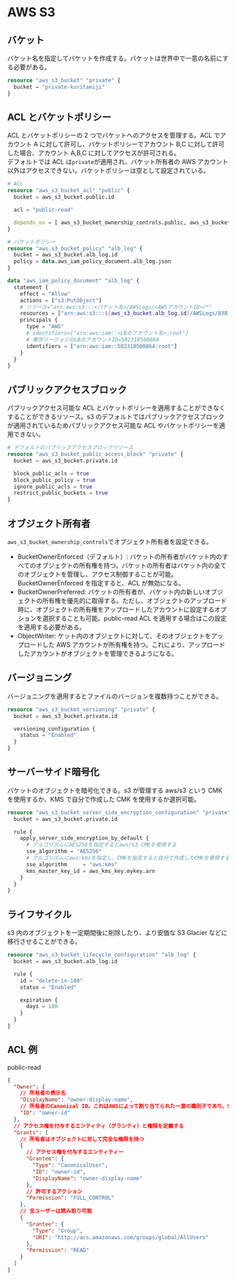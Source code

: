 # AWS S3

## バケット

バケット名を指定してバケットを作成する。バケットは世界中で一意の名前にする必要がある。

```main.tf
resource "aws_s3_bucket" "private" {
  bucket = "private-kuritaeiji"
}
```

## ACL とバケットポリシー

ACL とバケットポリシーの 2 つでバケットへのアクセスを管理する。ACL でアカウント A に対して許可し、バケットポリシーでアカウント B,C に対して許可した場合、アカウント A,B,C に対してアクセスが許可される。  
デフォルトでは ACL は`private`が適用され、バケット所有者の AWS アカウント以外はアクセスできない。バケットポリシーは空として設定されている。

```main.tf
# ACL
resource "aws_s3_bucket_acl" "public" {
  bucket = aws_s3_bucket.public.id

  acl = "public-read"

  depends_on = [ aws_s3_bucket_ownership_controls.public, aws_s3_bucket_public_access_block.public ]
}

# バケットポリシー
resource "aws_s3_bucket_policy" "alb_log" {
  bucket = aws_s3_bucket.alb_log.id
  policy = data.aws_iam_policy_document.alb_log.json
}

data "aws_iam_policy_document" "alb_log" {
  statement {
    effect = "Allow"
    actions = ["s3:PutObject"]
    # リソース="arn:aws:s3:::<バケット名>/AWSLogs/<AWSアカウントID>/*"
    resources = ["arn:aws:s3:::${aws_s3_bucket.alb_log.id}/AWSLogs/838135940574/*"]
    principals {
      type = "AWS"
      # identifiers=["arn:aws:iam::<LBのアカウント名>:root"]
      # 東京リージョンのLBのアカウントID=582318560864
      identifiers = ["arn:aws:iam::582318560864:root"]
    }
  }
}
```

## パブリックアクセスブロック

パブリックアクセス可能な ACL とバケットポリシーを適用することができなくすることができるリソース。s3 のデフォルトではパブリックアクセスブロックが適用されているためパブリックアクセス可能な ACL やバケットポリシーを適用できない。

```main.tf
# デフォルトのパブリックアクセスブロックリソース
resource "aws_s3_bucket_public_access_block" "private" {
  bucket = aws_s3_bucket.private.id

  block_public_acls = true
  block_public_policy = true
  ignore_public_acls = true
  restrict_public_buckets = true
}
```

## オブジェクト所有者

`aws_s3_bucket_ownership_controls`でオブジェクト所有者を設定できる。

- BucketOwnerEnforced（デフォルト）: バケットの所有者がバケット内のすべてのオブジェクトの所有権を持つ。バケットの所有者はバケット内の全てのオブジェクトを管理し、アクセス制御することが可能。BucketOwnerEnforced を指定すると、ACL が無効になる。
- BucketOwnerPreferred: バケットの所有者が、バケット内の新しいオブジェクトの所有権を優先的に取得する。ただし、オブジェクトのアップロード時に、オブジェクトの所有権をアップロードしたアカウントに設定するオプションを選択することも可能。public-read ACL を適用する場合はこの設定を適用する必要がある。
- ObjectWriter: ケット内のオブジェクトに対して、そのオブジェクトをアップロードした AWS アカウントが所有権を持つ。これにより、アップロードしたアカウントがオブジェクトを管理できるようになる。

## バージョニング

バージョニングを適用するとファイルのバージョンを複数持つことができる。

```main.tf
resource "aws_s3_bucket_versioning" "private" {
  bucket = aws_s3_bucket.private.id

  versioning_configuration {
    status = "Enabled"
  }
}
```

## サーバーサイド暗号化

バケットのオブジェクトを暗号化できる。s3 が管理する aws/s3 という CMK を使用するか、KMS で自分で作成した CMK を使用するか選択可能。

```main.tf
resource "aws_s3_bucket_server_side_encryption_configuration" "private" {
  bucket = aws_s3_bucket.private.id

  rule {
    apply_server_side_encryption_by_default {
      # アルゴリズムにAES256を指定するとaws/s3 CMKを使用する
      sse_algorithm = "AES256"
      # アルゴリズムにaws:kmsを指定し、CMKを指定すると自分で作成したCMKを使用する
      sse_algorithm     = "aws:kms"
      kms_master_key_id = aws_kms_key.mykey.arn
    }
  }
}
```

## ライフサイクル

s3 内のオブジェクトを一定期間後に削除したり、より安価な S3 Glacier などに移行させることができる。

```main.tf
resource "aws_s3_bucket_lifecycle_configuration" "alb_log" {
  bucket = aws_s3_bucket.alb_log.id

  rule {
    id = "delete-in-180"
    status = "Enabled"

    expiration {
      days = 180
    }
  }
}
```

## ACL 例

public-read

```json
{
  "Owner": {
    // 所有者の表示名
    "DisplayName": "owner-display-name",
    // 所有者のCanonical ID。これはAWSによって割り当てられた一意の識別子であり、S3の内部で使用される。
    "ID": "owner-id"
  },
  // アクセス権を付与するエンティティ（グランティ）と権限を定義する
  "Grants": [
    // 所有者はオブジェクトに対して完全な権限を持つ
    {
      // アクセス権を付与するエンティティー
      "Grantee": {
        "Type": "CanonicalUser",
        "ID": "owner-id",
        "DisplayName": "owner-display-name"
      },
      // 許可するアクション
      "Permission": "FULL_CONTROL"
    },
    // 全ユーザーは読み取り可能
    {
      "Grantee": {
        "Type": "Group",
        "URI": "http://acs.amazonaws.com/groups/global/AllUsers"
      },
      "Permission": "READ"
    }
  ]
}
```
